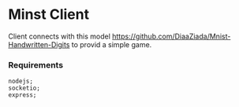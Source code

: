 # Minst Client

Client connects with this model https://github.com/DiaaZiada/Mnist-Handwritten-Digits to provid
a simple game.

### Requirements

```
nodejs;
socketio;
express;
```

